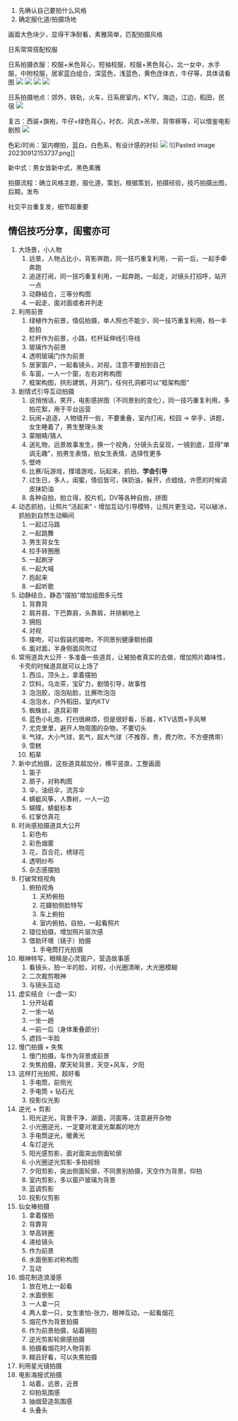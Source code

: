 1. 先确认自己要拍什么风格
2. 确定服化道/拍摄场地

画面大色块少，显得干净耐看，素雅简单，匹配拍摄风格

日系常常搭配校服

日系拍摄衣服：校服+米色背心，短袖校服，校服+黑色背心，北一女中，水手服，中附校服，居家蓝白组合，深蓝色，浅蓝色，黄色连体衣，牛仔等，具体请看图
![](https://cdn.jsdelivr.net/gh/Vixcity/FigureBed/img/202309121446183.png)
![](https://cdn.jsdelivr.net/gh/Vixcity/FigureBed/img/202309121447221.png)
![](https://cdn.jsdelivr.net/gh/Vixcity/FigureBed/img/202309121453019.png)
![](https://cdn.jsdelivr.net/gh/Vixcity/FigureBed/img/202309121455460.png)

日系拍摄地点：郊外，铁轨，火车，日系房室内，KTV，海边，江边，稻田，民宿
![](https://cdn.jsdelivr.net/gh/Vixcity/FigureBed/img/202309121456079.png)

复古：西装+旗袍，牛仔+绿色背心，衬衣、风衣+吊带，背带裤等，可以借鉴电影剧照
![](https://cdn.jsdelivr.net/gh/Vixcity/FigureBed/img/202309121458038.png)

色彩/时尚：室内棚拍，蓝白，白色系，有设计感的衬衫
![](https://cdn.jsdelivr.net/gh/Vixcity/FigureBed/img/202309121502220.png)
![[Pasted image 20230912153737.png]]

新中式：男女皆新中式，黑色素雅

拍摄流程：确立风格主题，服化道，策划，根据策划，拍摄经验，技巧拍摄出图，后期，发布

社交平台重复发，细节超重要

## 情侣技巧分享，闺蜜亦可

1. 大场景，小人物
	1. 远景，人物占比小，背影奔跑，同一技巧重复利用，一前一后，一起手牵奔跑
	2. 追逐打闹，同一技巧重复利用，一起奔跑，一起走，对镜头打招呼，站开一点
	3. 动静结合，三等分构图
	4. 一起走，面对面或者并列走
2. 利用前景
	1. 绿植作为前景，情侣拍摄，单人照也不能少，同一技巧重复利用，档一半脸拍
	2. 栏杆作为前景，小路，栏杆延伸线引导线
	3. 玻璃作为前景
	4. 透明玻璃门作为前景
	5. 居家窗户，一起看镜头，对视，注意不要拍到自己
	6. 车窗，一人一个窗，左右对称构图
	7. 框架构图，拱形建筑，月洞门，任何孔洞都可以“框架构图”
3. 剧情式引导互动拍摄
	1. 说悄悄话，笑开，电影感拼图（不同景别的变化），同一技巧重复利用，多拍花絮，用于平台运营
	2. 玩闹+追逐，人物错开一些，不要重叠，室内打闹，校园 -> 举手，讲题，女生睡着了，男生整理头发
	3. 蒙眼睛/猜人
	4. 送礼物，远景故事发生，换一个视角，分镜头去呈现，一镜到底，显得“单调无趣”，拍男生表情，拍女生表情，选择性更多
	5. 壁咚
	6. 比赛/玩游戏，撑墙游戏，玩起来，抓拍，**学会引导**
	7. 过生日，多人，闺蜜，情侣皆可，抹奶油，躲开，点蜡烛，许愿的时候调皮抹奶油
	8. 各种自拍，拍立得，胶片机，DV等各种自拍，拼图
4. 动态抓拍，让照片“活起来” - 增加互动/引导模特，让照片更生动，可以破冰，抓拍到自然生动瞬间
	1. 一起过马路
	2. 一起跳舞
	3. 男生背女生
	4. 拉手转圈圈
	5. 一起刷牙
	6. 一起大喊
	7. 抱起来
	8. 一起听歌
5. 动静结合，静态“摆拍”增加组图多元性
	1. 背靠背
	2. 肩并肩，下巴靠肩，头靠肩，并排躺地上
	3. 拥抱
	4. 对视
	5. 接吻，可以假装的接吻，不同景别健康额拍摄
	6. 面对面，半身侧面风吹过
6. 常用道具大公开 - 多准备一些道具，让被拍者真实的去做，增加照片趣味性，卡壳的时候道具就可以上场了
	1. 西瓜，顶头上，拿着摆拍
	2. 饮料，乌龙茶，宝矿力，剧情引导，故事性
	3. 泡泡胶，泡泡贴脸，比赛吹泡泡
	4. 泡泡水，户外稻田，室内KTV
	5. 蜘蛛丝，道具彩带
	6. 蓝色小礼炮，打扫很麻烦，但是很好看，乐器，KTV话筒+手风琴
	7. 尤克里里，避开人物周围的杂物，不要切头
	8. 气球，大小气球，氦气，超大气球（不推荐，贵，费力吹，不方便携带）
	9. 雪糕
	10. 稻草
7. 新中式拍摄，这些道具超加分，横平竖直，工整画面
	1. 笛子
	2. 扇子，对称构图
	3. 伞，油纸伞，流苏伞
	4. 蜻蜓风筝，人靠树，一人一边
	5. 蝴蝶，蜻蜓标本
	6. 红掌仿真花
8. 时尚感拍摄道具大公开
	1. 彩色布
	2. 彩色烟雾
	3. 花，百合花，绣球花
	4. 透明纱布
	5. 杂志感摆拍
9. 打破常规视角
	1. 俯拍视角
		1. 天桥俯拍
		2. 花瓣拍侧脸特写
		3. 车上俯拍
		4. 室内俯拍，自拍，一起看照片
	2. 错位拍摄，增加照片层次感
	3. 借助环境（镜子）拍摄
		1. 手电筒打光拍摄
10. 眼神特写，眼睛是心灵窗户，营造故事感
	1. 看镜头，拍一半的脸，对视，小光圈清晰，大光圈模糊
	2. 二次裁剪眼神
	3. 与镜头互动
11. 虚实结合（一虚一实）
	1. 分开站着
	2. 一坐一站
	3. 一坐一趟
	4. 一前一后（身体重叠部分）
	5. 遮挡一半脸
12. 慢门拍摄 + 失焦
	1. 慢门拍摄，车作为背景或前景
	2. 失焦拍摄，摩天轮背景，天空+风车，夕阳
13. 这样打光拍照，超好看
	1. 手电筒，前侧光
	2. 手电筒 + 钻石光
	3. 投影仪光影
14. 逆光 + 剪影
	1. 阳光逆光，背景干净，湖面，河面等，注意避开杂物
	2. 小光圈逆光，一定要对准波光粼粼的地方
	3. 手电筒逆光，暖黄光
	4. 车灯逆光
	5. 阳光感剪影，面对面突出侧面轮廓
	6. 小光圈逆光剪影-多拍视频
	7. 夕阳剪影，突出侧面轮廓，不同景别拍摄，天空作为背景，仰拍
	8. 室内剪影，多以窗户玻璃为背景
	9. 蓝调剪影
	10. 投影仪剪影
15. 仙女棒拍摄
	1. 拿着摆拍
	2. 背靠背
	3. 举高转圈
	4. 递给镜头
	5. 作为前景
	6. 水面倒影对称构图
	7. 互动
16. 烟花制造浪漫感
	1. 放在地上一起看
	2. 水面倒影
	3. 一人拿一只
	4. 两人拿一只，女生害怕-张力，眼神互动，一起看烟花
	5. 烟花作为背景拍摄
	6. 作为前景拍摄，站着拥抱
	7. 逆光剪影轮廓感拍摄
	8. 拍摄看烟花时人物背影
	9. 糊且好看，可以失焦拍摄
17. 利用星光镜拍摄
18. 电影海报式拍摄
	1. 站着，远景，近景
	2. 仰拍氛围感
	3. 抽烟营造氛围感
	4. 头叠头
